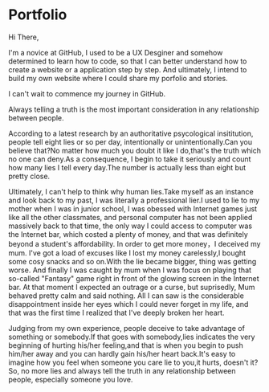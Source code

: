 # Portfolio

Hi There,

I'm a novice at GitHub, I used to be a UX Desginer and somehow determined to learn how to code, so that I can better understand how to create a website or a application step by step.
And ultimately, I intend to build my own website where I could share my porfolio and stories.

I can't wait to commence my journey in GitHub.

Always telling a truth is the most important consideration in any relationship between people.

According to a latest research by an authoritative psycological insititution, people tell eight lies or so per day, intentionally or unintentionally.Can you believe that?No matter how much you doubt it like I do,that's the truth which no one can deny.As a consequence, I begin to take it seriously and count how many lies I tell every day.The number is actually less than eight but pretty close.

Ultimately, I can't help to think why human lies.Take myself as an instance and look back to my past, I was literally a professional lier.I used to lie to my mother when I was in junior school, I was obessed with Internet games just like all the other classmates, and personal computer has not been applied massively back to that time, the only way I could access to computer was the Internet bar, which costed a plenty of money, and that was definitely beyond a student's affordability.
In order to get more money，I deceived my mum. I've got a load of excuses like I lost my money carelessly,I bought some cosy snacks and so on.With the lie became bigger, thing was getting worse. And finally I was caught by mum when I was focus on playing that so-called "Fantasy" game right in front of the glowing screen in the Internet bar. At that moment I expected an outrage or a curse, but suprisedly, Mum behaved pretty calm and said nothing. All I can saw is the considerable disappointment inside her eyes which I could never forget in my life, and that was the first time I realized that I've deeply broken her heart.

Judging from my own experience, people deceive to take advantage of something or somebody.If that goes with somebody,lies indicates the very beginning of hurting his/her feeling,and that is when you begin to push him/her away and you can hardly gain his/her heart back.It's easy to imagine how you feel when someone you care lie to you,it hurts, doesn't it?
So, no more lies and always tell the truth in any relationship between people, especially someone you love.
